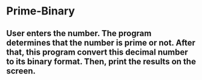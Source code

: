 # Prime-Binary
## User enters the number. The program determines that the number is prime or not. After that, this program convert this decimal number to its binary format. Then, print the results on the screen. 
